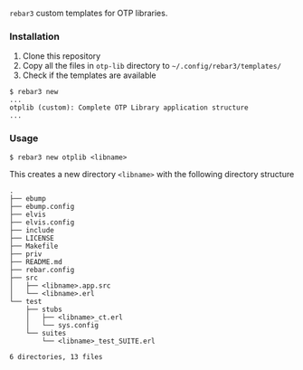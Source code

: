 `rebar3` custom templates for OTP libraries.

### Installation
1. Clone this repository
2. Copy all the files in `otp-lib` directory to `~/.config/rebar3/templates/`
3. Check if the templates are available
```
$ rebar3 new
...
otplib (custom): Complete OTP Library application structure
...
```

### Usage
```
$ rebar3 new otplib <libname>
```

This creates a new directory `<libname>` with the following directory structure
```
.
├── ebump
├── ebump.config
├── elvis
├── elvis.config
├── include
├── LICENSE
├── Makefile
├── priv
├── README.md
├── rebar.config
├── src
│   ├── <libname>.app.src
│   └── <libname>.erl
└── test
    ├── stubs
    │   ├── <libname>_ct.erl
    │   └── sys.config	
    └── suites
        └── <libname>_test_SUITE.erl

6 directories, 13 files
```
